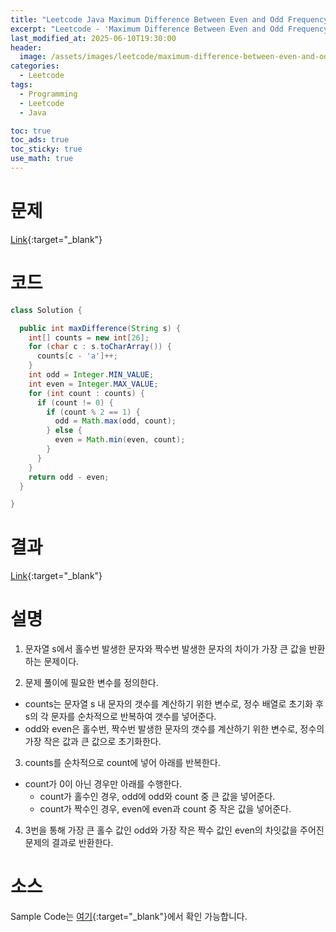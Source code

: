 ```yaml
---
title: "Leetcode Java Maximum Difference Between Even and Odd Frequency I"
excerpt: "Leetcode - 'Maximum Difference Between Even and Odd Frequency I' 문제 Java 풀이"
last_modified_at: 2025-06-10T19:30:00
header:
  image: /assets/images/leetcode/maximum-difference-between-even-and-odd-frequency-i.png
categories:
  - Leetcode
tags:
  - Programming
  - Leetcode
  - Java

toc: true
toc_ads: true
toc_sticky: true
use_math: true
---
```

# 문제
[Link](https://leetcode.com/problems/maximum-difference-between-even-and-odd-frequency-i/){:target="_blank"}

# 코드
```java
class Solution {

  public int maxDifference(String s) {
    int[] counts = new int[26];
    for (char c : s.toCharArray()) {
      counts[c - 'a']++;
    }
    int odd = Integer.MIN_VALUE;
    int even = Integer.MAX_VALUE;
    for (int count : counts) {
      if (count != 0) {
        if (count % 2 == 1) {
          odd = Math.max(odd, count);
        } else {
          even = Math.min(even, count);
        }
      }
    }
    return odd - even;
  }

}
```

# 결과
[Link](https://leetcode.com/problems/maximum-difference-between-even-and-odd-frequency-i/submissions/1659589581/){:target="_blank"}

# 설명
1. 문자열 s에서 홀수번 발생한 문자와 짝수번 발생한 문자의 차이가 가장 큰 값을 반환하는 문제이다.

2. 문제 풀이에 필요한 변수를 정의한다.
- counts는 문자열 s 내 문자의 갯수를 계산하기 위한 변수로, 정수 배열로 초기화 후 s의 각 문자를 순차적으로 반복하여 갯수를 넣어준다.
- odd와 even은 홀수번, 짝수번 발생한 문자의 갯수를 계산하기 위한 변수로, 정수의 가장 작은 값과 큰 값으로 초기화한다.

3. counts를 순차적으로 count에 넣어 아래를 반복한다.
- count가 0이 아닌 경우만 아래를 수행한다.
  - count가 홀수인 경우, odd에 odd와 count 중 큰 값을 넣어준다.
  - count가 짝수인 경우, even에 even과 count 중 작은 값을 넣어준다.

4. 3번을 통해 가장 큰 홀수 값인 odd와 가장 작은 짝수 값인 even의 차잇값을 주어진 문제의 결과로 반환한다.

# 소스
Sample Code는 [여기](https://github.com/GracefulSoul/leetcode/blob/master/src/main/java/gracefulsoul/problems/MaximumDifferenceBetweenEvenAndOddFrequencyI.java){:target="_blank"}에서 확인 가능합니다.